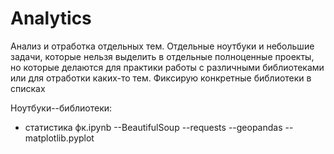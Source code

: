# Analytics
Анализ и отработка отдельных тем. Отдельные ноутбуки и небольшие задачи, которые нельзя выделить в отдельные полноценные проекты, но которые делаются для практики работы с различными библиотеками или для отработки каких-то тем. Фиксирую конкретные библиотеки в списках

Ноутбуки--библиотеки:

* статистика фк.ipynb
--BeautifulSoup
--requests
--geopandas
--matplotlib.pyplot

